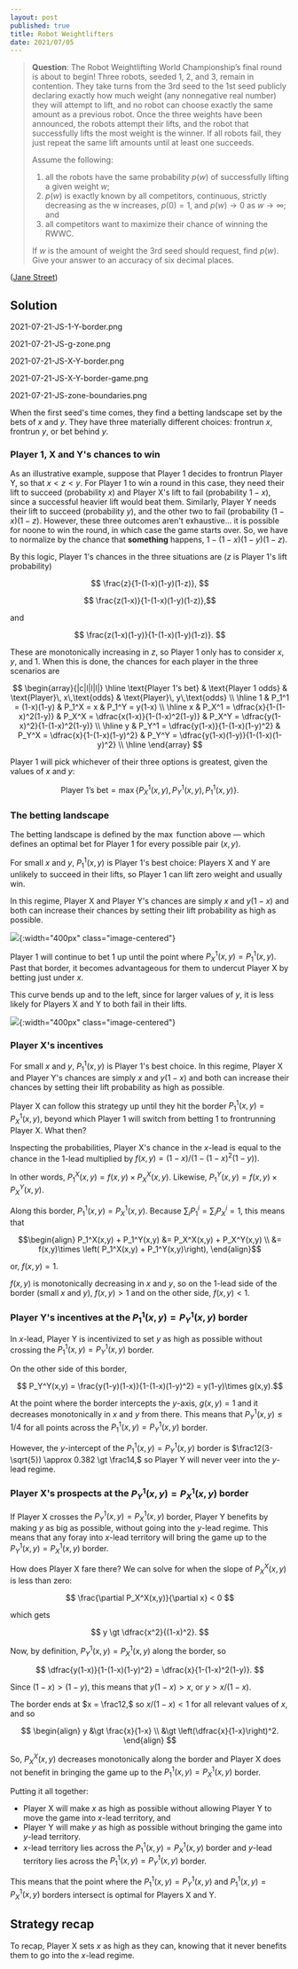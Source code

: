 ```yaml
---
layout: post
published: true
title: Robot Weightlifters
date: 2021/07/05
---
```


>**Question**: The Robot Weightlifting World Championship’s final round is about to begin! Three robots, seeded 1, 2, and 3, remain in contention. They take turns from the 3rd seed to the 1st seed publicly declaring exactly how much weight (any nonnegative real number) they will attempt to lift, and no robot can choose exactly the same amount as a previous robot. Once the three weights have been announced, the robots attempt their lifts, and the robot that successfully lifts the most weight is the winner. If all robots fail, they just repeat the same lift amounts until at least one succeeds.
>
>Assume the following:
>
>1. all the robots have the same probability $p(w)$ of successfully lifting a given weight $w$;
>2. $p(w)$ is exactly known by all competitors, continuous, strictly decreasing as the w increases, $p(0) = 1,$ and $p(w) \rightarrow 0$ as $w \rightarrow \infty$; and
>3. all competitors want to maximize their chance of winning the RWWC.
>
>If $w$ is the amount of weight the 3rd seed should request, find $p(w).$ Give your answer to an accuracy of six decimal places.

<!--more-->

([Jane Street](https://www.janestreet.com/puzzles/robot-weightlifting-index/))

## Solution


2021-07-21-JS-1-Y-border.png

2021-07-21-JS-g-zone.png

2021-07-21-JS-X-Y-border.png

2021-07-21-JS-X-Y-border-game.png

2021-07-21-JS-zone-boundaries.png


When the first seed's time comes, they find a betting landscape set by the bets of $x$ and $y.$ They have three materially different choices: frontrun $x,$ frontrun $y,$ or bet behind $y.$

### Player 1, X and Y's chances to win

As an illustrative example, suppose that Player 1 decides to frontrun Player Y, so that $x < z < y.$ For Player 1 to win a round in this case, they need their lift to succeed (probability $x$) and Player X's lift to fail (probability $1-x$), since a successful heavier lift would beat them. Similarly, Player Y needs their lift to succeed (probability $y$), and the other two to fail (probability $(1-x)(1-z).$ However, these three outcomes aren't exhaustive... it is possible for noone to win the round, in which case the game starts over. So, we have to normalize by the chance that **something** happens, $1-(1-x)(1-y)(1-z).$

By this logic, Player 1's chances in the three situations are ($z$ is Player 1's lift probability)

$$ \frac{z}{1-(1-x)(1-y)(1-z)}, $$

$$ \frac{z(1-x)}{1-(1-x)(1-y)(1-z)},$$

and

$$ \frac{z(1-x)(1-y)}{1-(1-x)(1-y)(1-z)}. $$

These are monotonically increasing in $z,$ so Player 1 only has to consider $x,$ $y,$ and $1.$ When this is done, the chances for each player in the three scenarios are

$$
\begin{array}{|c|l|l|l|} \hline
\text{Player 1's bet} & \text{Player 1 odds} & \text{Player}\, x\,\text{odds} & \text{Player}\, y\,\text{odds} \\ \hline
1 & P_1^1 = (1-x)(1-y) & P_1^X = x & P_1^Y = y(1-x) \\ \hline
x & P_X^1 = \dfrac{x}{1-(1-x)^2(1-y)} & P_X^X = \dfrac{x(1-x)}{1-(1-x)^2(1-y)} & P_X^Y = \dfrac{y(1-x)^2}{1-(1-x)^2(1-y)} \\ \hline
y & P_Y^1 = \dfrac{y(1-x)}{1-(1-x)(1-y)^2} & P_Y^X = \dfrac{x}{1-(1-x)(1-y)^2} & P_Y^Y = \dfrac{y(1-x)(1-y)}{1-(1-x)(1-y)^2} \\ \hline
\end{array}
$$

Player 1 will pick whichever of their three options is greatest, given the values of $x$ and $y:$

$$ \text{Player 1's bet} = \max\{P_X^1(x,y), P_Y^1(x,y), P_1^1(x,y)\}. $$

### The betting landscape

The betting landscape is defined by the $\max$ function above — which defines an optimal bet for Player 1 for every possible pair $(x,y)$. 

For small $x$ and $y,$ $P_1^1(x,y)$ is Player 1's best choice: Players X and Y are unlikely to succeed in their lifts, so Player 1 can lift zero weight and usually win. 

In this regime, Player X and Player Y's chances are simply $x$ and $y(1-x)$ and both can increase their chances by setting their lift probability as high as possible. 

![](/img/2021-07-21-JS-1-lead-increases.png){:width="400px" class="image-centered"}

Player 1 will continue to bet $1$ up until the point where $P_X^1(x,y) = P_1^1(x,y).$ Past that border, it becomes advantageous for them to undercut Player X by betting just under $x.$

This curve bends up and to the left, since for larger values of $y,$ it is less likely for Players X and Y to both fail in their lifts.

![](/img/2021-07-21-JS-1-X-border.png){:width="400px" class="image-centered"}

### Player X's incentives 

For small $x$ and $y,$ $P_1^1(x,y)$ is Player 1's best choice. In this regime, Player X and Player Y's chances are simply $x$ and $y(1-x)$ and both can increase their chances by setting their lift probability as high as possible. 

Player X can follow this strategy up until they hit the border $P_1^1(x,y) = P_X^1(x,y),$ beyond which Player 1 will switch from betting $1$ to frontrunning Player X. What then?

Inspecting the probabilities, Player X's chance in the $x$-lead is equal to the chance in the $1$-lead multiplied by $f(x,y) = (1-x)/(1-(1-x)^2(1-y)).$ 

In other words, $P_1^X(x,y) = f(x,y)\times P_X^X(x,y).$ Likewise, $P_1^Y(x,y) = f(x,y)\times P_X^Y(x,y).$ 

Along this border, $P_1^1(x,y) = P_X^1(x,y).$ Because $\sum_i P_1^i = \sum_i P_X^i = 1,$ this means that 

$$\begin{align}
P_1^X(x,y) + P_1^Y(x,y) &= P_X^X(x,y) + P_X^Y(x,y) \\
&= f(x,y)\times \left( P_1^X(x,y) + P_1^Y(x,y)\right),
\end{align}$$ 

or, $f(x,y) = 1.$ 

$f(x,y)$ is monotonically decreasing in $x$ and $y,$ so on the $1$-lead side of the border (small $x$ and $y$), $f(x,y) > 1$ and on the other side, $f(x,y) < 1.$ 

### Player Y's incentives at the $P_1^1(x,y) = P_Y^1(x,y)$ border

In $x$-lead, Player Y is incentivized to set $y$ as high as possible without crossing the $P_1^1(x,y) = P_Y^1(x,y)$ border. 

On the other side of this border, 

$$ P_Y^Y(x,y) = \frac{y(1-y)(1-x)}{1-(1-x)(1-y)^2} = y(1-y)\times g(x,y).$$ 

At the point where the border intercepts the $y$-axis, $g(x,y) = 1$ and it decreases monotonically in $x$ and $y$ from there. This means that $P_Y^1(x,y) \leq 1/4$ for all points across the $P_1^1(x,y) = P_Y^1(x,y)$ border. 

However, the $y$-intercept of the $P_1^1(x,y) = P_Y^1(x,y)$ border is $\frac12(3-\sqrt{5}) \approx 0.382 \gt \frac14,$ so Player Y will never veer into the $y$-lead regime. 

### Player X's prospects at the $P_Y^1(x,y) = P_X^1(x,y)$ border

If Player X crosses the $P_Y^1(x,y) = P_X^1(x,y)$ border, Player Y benefits by making $y$ as big as possible, without going into the $y$-lead regime. This means that any foray into $x$-lead territory will bring the game up to the $P_Y^1(x,y) = P_X^1(x,y)$ border. 

How does Player X fare there? We can solve for when the slope of $P_X^X(x,y)$ is less than zero:

$$ \frac{\partial P_X^X(x,y)}{\partial x} < 0 $$

which gets

$$ y \gt \dfrac{x^2}{(1-x)^2}. $$

Now, by definition, $P_Y^1(x,y) = P_X^1(x,y)$ along the border, so

$$ \dfrac{y(1-x)}{1-(1-x)(1-y)^2} = \dfrac{x}{1-(1-x)^2(1-y)}. $$

Since $(1-x) > (1-y),$ this means that $y(1-x) > x,$ or $y > x/(1-x).$ 

The border ends at $x = \frac12,$ so $x/(1-x) < 1$ for all relevant values of $x,$ and so 

$$
\begin{align}
y &\gt \frac{x}{1-x} \\
  &\gt \left(\dfrac{x}{1-x}\right)^2.
\end{align}
$$

So, $P_X^X(x,y)$ decreases monotonically along the border and Player X does not benefit in bringing the game up to the $P_1^1(x,y) = P_X^1(x,y)$ border.

Putting it all together:

- Player X will make $x$ as high as possible without allowing Player Y to move the game into $x$-lead territory, and 
- Player Y will make $y$ as high as possible without bringing the game into $y$-lead territory. 
- $x$-lead territory lies across the $P_1^1(x,y) = P_X^1(x,y)$ border and $y$-lead territory lies across the $P_1^1(x,y) = P_Y^1(x,y)$ border.

This means that the point where the $P_1^1(x,y) = P_Y^1(x,y)$ and $P_1^1(x,y) = P_X^1(x,y)$ borders intersect is optimal for Players X and Y.

## Strategy recap

To recap, Player X sets $x$ as high as they can, knowing that it never benefits them to go into the $x$-lead regime. 

